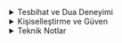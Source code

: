 <details>
<summary>Tesbihat ve Dua Deneyimi</summary>

- **Her zikrin ayrı sayacı:** Tesbihat ve Dualar bölümlerindeki her bir zikir, kendi sayacına sahiptir; böylece günlük okumanızı adım adım takip edebilirsiniz.
- **Dua havuzu ile devamlılık:** “Yeni dua getir”e bastığınızda Bir Kırık Dilekçe ve Kur’an-ı Kerim dualarından oluşan karma havuzdan bir metin gelir. **“Okudum”** dediğinizde o dua listeden çıkar ve sıradaki dua gösterilir.
- **Esnek tercih:** İsterseniz Ayarlar’dan listeyi sıfırlayabilir ya da sadece Bir Kırık Dilekçe veya Kur’an dualarından oluşan seriyi tamamlayana kadar devam edebilirsiniz.
- **Esmaü’l-Hüsnâ açıklamaları:** Tesbihat içinde geçen isimlerin üzerine dokunduğunuzda, ilgili ismin Türkçe anlamı küçük bir pencerede nazikçe gösterilir.
- **Tema ve yazı boyutu uyumu:** Açık/koyu mod ve farklı tema paletleri anında uygulanır; yazı boyutunu büyüterek uzun okumalarda göz yorgunluğunu azaltabilirsiniz.

</details>

<details>
<summary>Kişiselleştirme ve Güven</summary>

- **Ayarlar size özel:** Dilediğiniz temayı seçip uygulamayı kendi zevkinize göre düzenleyebilirsiniz.
- **Veri gizliliği:** Uygulama hiçbir kişisel veri toplamaz; tüm ayarlarınız, sayaç ilerlemeleriniz ve dua kayıtlarınız yalnızca cihazınızda saklanır.
- **Görüş ve dualarınızı bizimle paylaşabilirsiniz:** Görüş ve önerilerinizi **tesbihatapp@gmail.com** adresine iletebilirsiniz.

</details>

<details>
<summary>Teknik Notlar</summary>

- **Yerel kayıt:** Sayaçlar ve dua durumları tarayıcıda güvenle saklanır, her yeniden açılışta kaldığınız yerden devam edersiniz.
- **Birleşik “Tüm Dualar” listesi:** Diğer kaynakları ayrı ayrı izlerken toplam dua deneyimini sürdürür.
- **PWA desteği:** Servis worker sayesinde çevrimdışı okuma ve ana ekrana ekleme desteği sunar.
- **Dokunmatik odaklı etkileşimler:** Mobil jestler ve erişilebilirlik odaklı klavye kısayolları sorunsuz kullanım sağlar.

</details>
